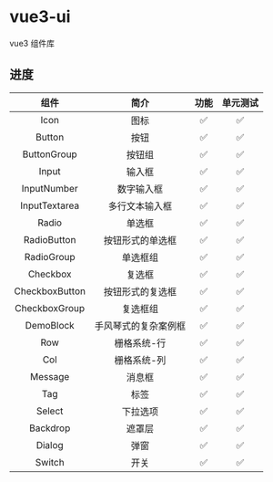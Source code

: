 # vue3-ui

vue3 组件库

## 进度

|      组件      |         简介         |        功能        |      单元测试      |
| :------------: | :------------------: | :----------------: | :----------------: |
|      Icon      |         图标         | :white_check_mark: | :white_check_mark: |
|     Button     |         按钮         | :white_check_mark: | :white_check_mark: |
|  ButtonGroup   |        按钮组        | :white_check_mark: | :white_check_mark: |
|     Input      |        输入框        | :white_check_mark: | :white_check_mark: |
|  InputNumber   |      数字输入框      | :white_check_mark: | :white_check_mark: |
| InputTextarea  |    多行文本输入框    | :white_check_mark: | :white_check_mark: |
|     Radio      |        单选框        | :white_check_mark: | :white_check_mark: |
|  RadioButton   |   按钮形式的单选框   | :white_check_mark: | :white_check_mark: |
|   RadioGroup   |       单选框组       | :white_check_mark: | :white_check_mark: |
|    Checkbox    |        复选框        | :white_check_mark: | :white_check_mark: |
| CheckboxButton |   按钮形式的复选框   | :white_check_mark: | :white_check_mark: |
| CheckboxGroup  |       复选框组       | :white_check_mark: | :white_check_mark: |
|   DemoBlock    | 手风琴式的复杂案例框 | :white_check_mark: | :white_check_mark: |
|      Row       |     栅格系统-行      | :white_check_mark: | :white_check_mark: |
|      Col       |     栅格系统-列      | :white_check_mark: | :white_check_mark: |
|    Message     |        消息框        | :white_check_mark: | :white_check_mark: |
|      Tag       |         标签         | :white_check_mark: | :white_check_mark: |
|     Select     |       下拉选项       | :white_check_mark: | :white_check_mark: |
|    Backdrop    |        遮罩层        | :white_check_mark: | :white_check_mark: |
|     Dialog     |         弹窗         | :white_check_mark: | :white_check_mark: |
|     Switch     |         开关         | :white_check_mark: | :white_check_mark: |